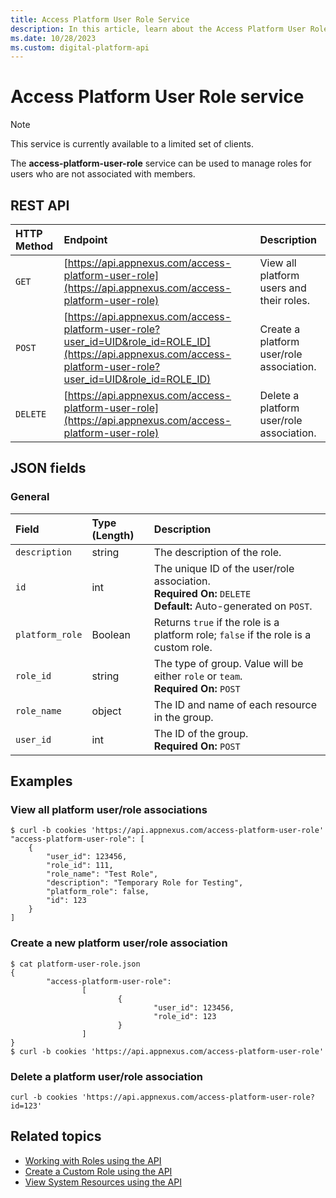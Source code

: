 ```yaml
---
title: Access Platform User Role Service
description: In this article, learn about the Access Platform User Role service, their JSON fields, and REST API with thorough examples.
ms.date: 10/28/2023
ms.custom: digital-platform-api
---
```


# Access Platform User Role service

> [!NOTE]
> This service is currently available to a limited set of clients.

The **access-platform-user-role** service can be used to manage roles for users who are not associated with members.

## REST API

| HTTP Method | Endpoint | Description |
|:---|:---|:---|
| `GET` | [https://api.appnexus.com/access-platform-user-role](https://api.appnexus.com/access-platform-user-role) | View all platform users and their roles. |
| `POST` | [https://api.appnexus.com/access-platform-user-role?user_id=UID&role_id=ROLE_ID](https://api.appnexus.com/access-platform-user-role?user_id=UID&role_id=ROLE_ID) | Create a platform user/role association. |
| `DELETE` | [https://api.appnexus.com/access-platform-user-role](https://api.appnexus.com/access-platform-user-role) | Delete a platform user/role association. |

## JSON fields

### General

| Field | Type (Length) | Description |
|:---|:---|:---|
| `description` | string | The description of the role. |
| `id` | int | The unique ID of the user/role association.<br>**Required On:** `DELETE`<br>**Default:** Auto-generated on `POST`. |
| `platform_role` | Boolean | Returns `true` if the role is a platform role; `false` if the role is a custom role. |
| `role_id` | string | The type of group. Value will be either `role` or `team`.<br>**Required On:** `POST` |
| `role_name` | object | The ID and name of each resource in the group. |
| `user_id` | int | The ID of the group.<br>**Required On:** `POST` |

## Examples

### View all platform user/role associations

```
$ curl -b cookies 'https://api.appnexus.com/access-platform-user-role'
"access-platform-user-role": [
    {
        "user_id": 123456,
        "role_id": 111,
        "role_name": "Test Role",
        "description": "Temporary Role for Testing",
        "platform_role": false,
        "id": 123
    }
]
```

### Create a new platform user/role association

```
$ cat platform-user-role.json
{
        "access-platform-user-role": 
                [
                        {
                                "user_id": 123456,
                                "role_id": 123
                        }
                ]
}
$ curl -b cookies 'https://api.appnexus.com/access-platform-user-role'
```

### Delete a platform user/role association

```
curl -b cookies 'https://api.appnexus.com/access-platform-user-role?id=123'
```

## Related topics

- [Working with Roles using the API](working-with-roles-using-the-api.md)
- [Create a Custom Role using the API](create-a-custom-role-using-the-api.md)
- [View System Resources using the API](view-system-resources-using-the-api.md)

